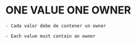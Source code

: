 
# ONE VALUE ONE OWNER

    - Cada valor debe de contener un owner

    - Each value must contain an owner